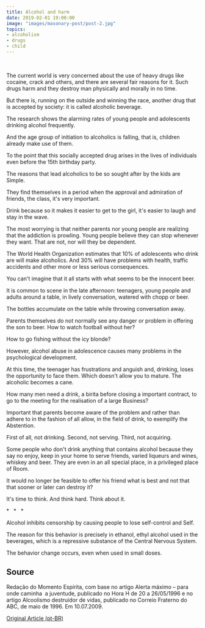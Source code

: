 ```yaml
---
title: Alcohol and harm
date: 2019-02-01 19:00:00
image: "images/masonary-post/post-2.jpg"
topics: 
- alcoholism
- drugs
- child
---
```

 

The current world is very concerned about the use of heavy drugs like cocaine,
crack and others, and there are several fair reasons for it. Such drugs harm and
they destroy man physically and morally in no time.

But there is, running on the outside and winning the race, another drug that is accepted
by society: it is called alcoholic beverage.

The research shows the alarming rates of young people and adolescents
drinking alcohol frequently.

And the age group of initiation to alcoholics is falling, that is, children already
make use of them.

To the point that this socially accepted drug arises in the lives of individuals
even before the 15th birthday party.

The reasons that lead alcoholics to be so sought after by the kids are
Simple.

They find themselves in a period when the approval and admiration of friends, the
class, it's very important.

Drink because so it makes it easier to get to the girl, it's easier to laugh and stay
in the wave.

The most worrying is that neither parents nor young people are realizing that the
addiction is prowling. Young people believe they can stop whenever they want. That
are not, nor will they be dependent.

The World Health Organization estimates that 10% of adolescents who drink are
will make alcoholics. And 30% will have problems with health, traffic accidents
and other more or less serious consequences.

You can't imagine that it all starts with what seems to be the innocent beer.

It is common to scene in the late afternoon: teenagers, young people and adults around
a table, in lively conversation, watered with chopp or beer.

The bottles accumulate on the table while throwing conversation away.

Parents themselves do not normally see any danger or problem in offering the
son to beer. How to watch football without her?

How to go fishing without the icy blonde?

However, alcohol abuse in adolescence causes many problems in the
psychological development.

At this time, the teenager has frustrations and anguish and, drinking, loses the
opportunity to face them. Which doesn't allow you to mature. The alcoholic
becomes a cane.

How many men need a drink, a birita before closing a
important contract, to go to the meeting for the realisation of a large
Business?

Important that parents become aware of the problem and rather than adhere to
in the fashion of all allow, in the field of drink, to exemplify the
Abstention.

First of all, not drinking. Second, not serving. Third, not acquiring.

Some people who don't drink anything that contains alcohol because they say no
enjoy, keep in your home to serve friends, varied liqueurs and wines,
whiskey and beer. They are even in an all special place, in a privileged place of
Room.

It would no longer be feasible to offer his friend what is best and not that
that sooner or later can destroy it?

It's time to think. And think hard. Think about it.

*   *   *

Alcohol inhibits censorship by causing people to lose self-control and
Self.

The reason for this behavior is precisely in ethanol, ethyl alcohol used in the
beverages, which is a repressive substance of the Central Nervous System.

The behavior change occurs, even when used in small doses.



## Source
Redação do Momento Espírita, com base no artigo Alerta máximo
– para onde caminha  a juventude, publicado no Hora H de 20 a 26/05/1996
e no artigo Alcoolismo destruidor de vidas, publicado no Correio Fraterno do
ABC, de maio de 1996.
Em 10.07.2009.



[Original Article (pt-BR)](http://momento.com.br/pt/ler_texto.php?id=2278)
